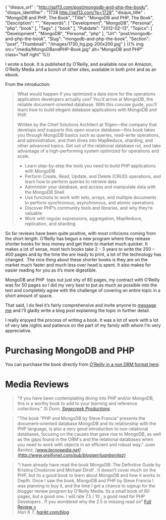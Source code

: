 {
	"disqus_url" : "http://spf13.com/post/mongodb-and-php-the-book/",
	"disqus_identifier" : "1728 http://spf13.com/?p=1728",
	"disqus_title" : "MongoDB and PHP, The Book",
	"Title": "MongoDB and PHP, The Book",
	"Description": "",
	"Keywords": [
		"Development",
		"MongoDB",
		"Personal",
		"php",
		"book"
	],
	"Tags": [
		"book"
	],
	"Pubdate": "2012-02-13",
	"Topics": [
		"Development",
		"MongoDB",
		"Personal",
		"php"
	],
	"Url": "post/mongodb-and-php-the-book",
	"Slug": "mongodb-and-php-the-book",
	"Section": "post",
	"Thumbnail": "/images/1730_lrg.jpg-200x200.jpg"
}
{{% img src="/media/MongoDBandPHP-Book.jpg" alt="MongoDB and PHP" class="half right" %}}

I wrote a book. It is published by O’Reilly, and available now on Amazon, O’Reilly Media and
a bunch of other sites, available in both print and as an ebook.

From the introduction:

> What would happen if you optimized a data store for the operations
> application developers actually use? You’d arrive at MongoDB, the
> reliable document-oriented database. With this concise guide, you’ll
> learn how to build elegant database applications with MongoDB and PHP.
>
> Written by the Chief Solutions Architect at 10gen—the company that
> develops and supports this open source database—this book takes you
> through MongoDB basics such as queries, read-write operations, and
> administration, and then dives into MapReduce, sharding, and other
> advanced topics. Get out of the relational database rut, and take
> advantage of a high-performing system optimized for operations and
> scale.
>
> -   Learn step-by-step the tools you need to build PHP applications
>     with MongoDB
> -   Perform Create, Read, Update, and Delete (CRUD) operations, and
>     learn how to perform queries to retrieve data
> -   Administer your database, and access and manipulate data with the
>     MongoDB Shell
> -   Use functions to work with sets, arrays, and multiple documents to
>     perform synchronous, asynchronous, and atomic operations
> -   Discover PHP’s community tools and libraries, and why they’re
>     valuable
> -   Work with regular expressions, aggregation, MapReduce,
>     replication, and sharding

So far reviews have been quite positive, with most criticisms coming
from the short length. O’Reilly has begun a new program where they
release shorter books for less money and get them to market much
quicker. It makes a lot of sense, most tech books take 2 – 3 years to
write the 200 – 400 pages and by the time the are ready to print, a lot
of the technology has changed.  The nice thing about these shorter books
is they are on the market much faster and much less over head is spent.
It also makes for easier reading for you as it’s more digestible.

MongoDB and PHP  tops out just shy of 80 pages, my contract with
O’Reilly was for 50 pages so I did my very best to put as much as
possible into the text and completely agree with the challenge of
covering an entire topic in a short amount of space.

That said, I do feel it’s fairly comprehensive and invite anyone to
[message me](http://spf13.com/contact "Contact") and I’ll gladly write a
blog post explaining the topic in further detail.

I really enjoyed the process of writing a book. It was a lot of work
with a lot of very late nights and patience on the part of my family
with whom I’m very appreciative.

Purchasing MongoDB and PHP
==========================

You can purchase the book directly from [O’Reilly in a non DRM format
here](http://shop.oreilly.com/product/0636920022381.do).

Media Reviews
=============

> "If you have been contemplating diving into PHP and/or MongoDB, this is a worthy book to add to your learning and reference collections."
> <cite>Si Dunn, [Sagecreek Productions](http://sagecreek.wordpress.com/2012/03/16/mongodb-and-php-document-oriented-data-for-web-developers-bookreview-in-programming/)</cite>

> "The book "PHP and MongoDB by Steve Francia" presents the document-oriented database MongoDB and its relationship with the PHP language, is also a very good introduction to non-relational databases, focusing on the causes that gave rise to MongoDB, as well as the gaps found in the ORM's and the relational databases when you need to work with objects in an efficient and robust way."
> <cite> Juan Benitez, [www.tecnopedia.net](http://www.oreillynet.com/pub/blogger/juanbenitez)

> “I have already have read the book MongoDB: The Definitive Guide by
> Kristina Chodorow and Michael Dirolf . It doesn’t cover much on the PHP,
> but its a good book to learn about MongoDB and how it works in Depth.
> Once I saw the book, MongoDB and PHP by Steve Francia I was planning to
> buy it, and the time I got a chance to signup for the blogger review
> program by O’Reilly Media. Its a small book of 60 pages, but a good one.
> I will rate 7.5 / 10 , a good read for PHP Developers . If you wondered
> why the 2.5 is missing read on” [Full Review
> \>](http://harikt.com/mongodb-and-php-steve-francia-oreilly)<br>
> <cite>Hari K T, [harikt.com/blog](http://www.oreillynet.com/pub/blogger/harikt)</cite>
